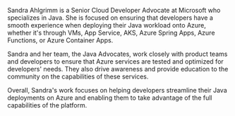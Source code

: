Sandra Ahlgrimm is a Senior Cloud Developer Advocate at Microsoft who specializes in Java. She is focused on ensuring that developers have a smooth experience when deploying their Java workload onto Azure, whether it's through VMs, App Service, AKS, Azure Spring Apps, Azure Functions, or Azure Container Apps.

Sandra and her team, the Java Advocates, work closely with product teams and developers to ensure that Azure services are tested and optimized for developers' needs. They also drive awareness and provide education to the community on the capabilities of these services.

Overall, Sandra's work focuses on helping developers streamline their Java deployments on Azure and enabling them to take advantage of the full capabilities of the platform.